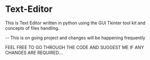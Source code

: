 # Text-Editor
This is Text Editor written in python using the GUI Tkinter tool kit and concepts of files handling.

-- This is on going project and changes will be happening frequently 

FEEL FREE TO GO THROUGH THE CODE AND SUGGEST ME IF ANY CHANGES ARE REQUIRED...
